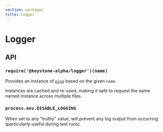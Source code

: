 ```yaml
---
section: packages
title: Logger
---
```


# Logger

## API

### `require('@keystone-alpha/logger')(name)`

Provides an instance of [`pino`](https://github.com/pinojs/pino) based on the given `name`.

Instances are cached and re-used, making it safe to request the same named instance across multiple files.

### `process.env.DISABLE_LOGGING`

When set to any "truthy" value, will prevent any log output from occurring (particularly useful during test runs).
